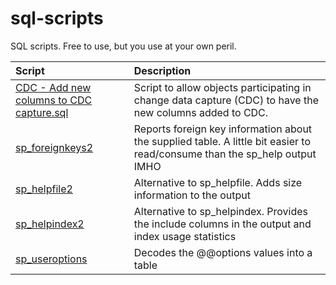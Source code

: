 sql-scripts
===========

SQL scripts.  Free to use, but you use at your own peril.

| Script | Description |
|:--------|:-------------|
| [CDC - Add new columns to CDC capture.sql](../master/CDC%20-%20Add%20new%20columns%20to%20CDC%20capture.sql) | Script to allow objects participating in change data capture (CDC) to have the new columns added to CDC. |
| [sp_foreignkeys2](../master/sp_foreignkeys2.sql) | Reports foreign key information about the supplied table.  A little bit easier to read/consume than the sp_help output IMHO |
| [sp_helpfile2](../master/sp_helpfile2.sql) | Alternative to sp_helpfile.  Adds size information to the output |
| [sp_helpindex2](../master/sp_helpindex2.sql) | Alternative to sp_helpindex.  Provides the include columns in the output and index usage statistics |
| [sp_useroptions](../master/sp_useroptions.sql) | Decodes the @@options values into a table |

